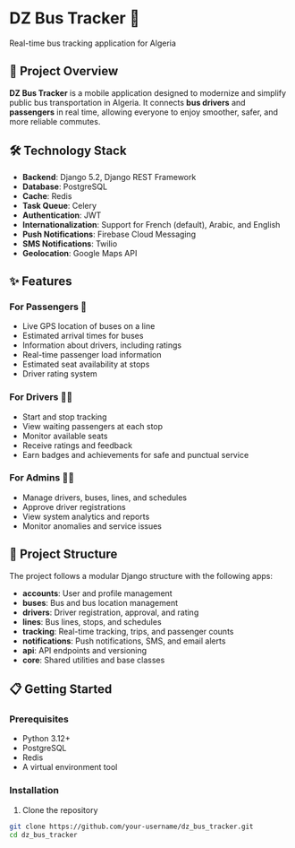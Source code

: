 # DZ Bus Tracker 🚌

Real-time bus tracking application for Algeria

## 🚀 Project Overview

**DZ Bus Tracker** is a mobile application designed to modernize and simplify public bus transportation in Algeria. It connects **bus drivers** and **passengers** in real time, allowing everyone to enjoy smoother, safer, and more reliable commutes.

## 🛠️ Technology Stack

- **Backend**: Django 5.2, Django REST Framework
- **Database**: PostgreSQL
- **Cache**: Redis
- **Task Queue**: Celery
- **Authentication**: JWT
- **Internationalization**: Support for French (default), Arabic, and English
- **Push Notifications**: Firebase Cloud Messaging
- **SMS Notifications**: Twilio
- **Geolocation**: Google Maps API

## ✨ Features

### For Passengers 👥

- Live GPS location of buses on a line
- Estimated arrival times for buses
- Information about drivers, including ratings
- Real-time passenger load information
- Estimated seat availability at stops
- Driver rating system

### For Drivers 👨‍✈️

- Start and stop tracking
- View waiting passengers at each stop
- Monitor available seats
- Receive ratings and feedback
- Earn badges and achievements for safe and punctual service

### For Admins 👨‍💼

- Manage drivers, buses, lines, and schedules
- Approve driver registrations
- View system analytics and reports
- Monitor anomalies and service issues

## 🧩 Project Structure

The project follows a modular Django structure with the following apps:

- **accounts**: User and profile management
- **buses**: Bus and bus location management
- **drivers**: Driver registration, approval, and rating
- **lines**: Bus lines, stops, and schedules
- **tracking**: Real-time tracking, trips, and passenger counts
- **notifications**: Push notifications, SMS, and email alerts
- **api**: API endpoints and versioning
- **core**: Shared utilities and base classes

## 📋 Getting Started

### Prerequisites

- Python 3.12+
- PostgreSQL
- Redis
- A virtual environment tool

### Installation

1. Clone the repository
```bash
git clone https://github.com/your-username/dz_bus_tracker.git
cd dz_bus_tracker
